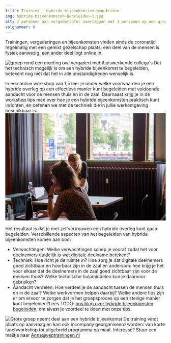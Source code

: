 ```yaml
---
title: Training - Hybride bijeenkomsten begeleiden
img: hybride-bijeenkomsten-begeleiden-1.jpg
alt: 2 personen aan vergadertafel overleggen met 3 personen op een groot scherm
volgnummer: 8
---
```

Trainingen, vergaderingen en bijeenkomsten vinden sinds de coronatijd regelmatig met een gemixt gezelschap plaats: een deel van de mensen is fysiek aanwezig, een ander deel logt online in. 


![groep rond een meeting owl vergadert met thuiswerkende collega's](./hybride-bijeenkomsten-begeleiden-2.jpg)
Dat het technisch mogelijk is om een hybride bijeenkomst te begeleiden, betekent nog niet dat het in alle omstandigheden wenselijk is.

In een online workshop van 1,5 leer je onder welke voorwaarden je een hybride overleg op een effectieve manier kunt begeleiden met voldoende aandacht voor de mensen thuis en in de zaal. Daarnaast krijg je in de workshop tips mee over hoe je een hybride bijeenkomsten praktisch kunt inrichten, en oefenen we met de techniek die in jullie werkomgeving beschikbaar is. 
![testen van instellingen achter laptops](./hybride-bijeenkomsten-begeleiden-3.jpg)

Het resultaat is dat je met zelfvertrouwen een hybride overleg kunt gaan begeleiden. Verschillende aspecten van het begeleiden van hybride bijeenkomsten komen aan bod:

* Verwachtingen: Welke verwachtingen schep je vooraf zodat het voor deelnemers duidelijk is wat digitale deelname betekent?
* Techniek: Hoe richt je de ruimte in? Hoe zorg je dat digitale deelnemers goed zichtbaar en hoorbaar zijn in de zaal en andersom: hoe krijg je het voor elkaar dat de deelnemers in de zaal goed zichtbaar zijn voor de mensen thuis? Welke technische hulpmiddelen kun je daarvoor gebruiken?
* Aandacht verdelen: Hoe verdeel je de aandacht tussen de mensen thuis en in de zaal? Welke werkvormen helpen daarbij? Welke andere tips zijn er om ervoor te zorgen dat je het groepsproces op een stevige manier kunt begeleiden?Lees TODO: [ons blog over hybride bijeenkomsten begeleiden](/hybride-bijeenkomsten-bereid-je-voor-op-de-volgende-uitdaging-in-het-vergaderen/), om alvast je voordeel te doen met onze tips.

![Grote groep neemt deel aan een hybride bijeenkomst](./hybride-bijeenkomsten-begeleiden-4.jpg) De training vindt plaats op aanvraag en kan ook incompany georganiseerd worden: van korte lunchworkshop tot uitgebreid programma op maat. Interesse? Stuur een mailtje naar Anna@yeptrainingen.nl